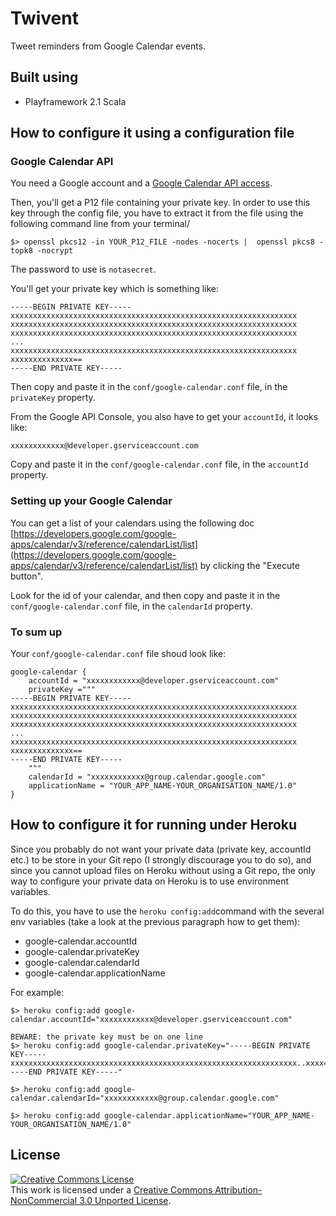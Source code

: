 # Twivent

Tweet reminders from Google Calendar events.

## Built using

* Playframework 2.1 Scala

## How to configure it using a configuration file

### Google Calendar API

You need a Google account and a [Google Calendar API access](https://code.google.com/apis/console).

Then, you'll get a P12 file containing your private key. In order to use this key through the config file, you have to extract it from the file using the following command line from your terminal/

```
$> openssl pkcs12 -in YOUR_P12_FILE -nodes -nocerts |  openssl pkcs8 -topk8 -nocrypt
```

The password to use is `notasecret`.

You'll get your private key which is something like:

```
-----BEGIN PRIVATE KEY-----
xxxxxxxxxxxxxxxxxxxxxxxxxxxxxxxxxxxxxxxxxxxxxxxxxxxxxxxxxxxxxxxx
xxxxxxxxxxxxxxxxxxxxxxxxxxxxxxxxxxxxxxxxxxxxxxxxxxxxxxxxxxxxxxxx
xxxxxxxxxxxxxxxxxxxxxxxxxxxxxxxxxxxxxxxxxxxxxxxxxxxxxxxxxxxxxxxx
...
xxxxxxxxxxxxxxxxxxxxxxxxxxxxxxxxxxxxxxxxxxxxxxxxxxxxxxxxxxxxxxxx
xxxxxxxxxxxxxx==
-----END PRIVATE KEY-----
```

Then copy and paste it in the `conf/google-calendar.conf` file, in the `privateKey` property.

From the Google API Console, you also have to get your `accountId`, it looks like:

```
xxxxxxxxxxxx@developer.gserviceaccount.com
```

Copy and paste it in the `conf/google-calendar.conf` file, in the `accountId` property.

### Setting up your Google Calendar

You can get a list of your calendars using the following doc [https://developers.google.com/google-apps/calendar/v3/reference/calendarList/list](https://developers.google.com/google-apps/calendar/v3/reference/calendarList/list) by clicking the "Execute button".

Look for the id of your calendar, and then copy and paste it in the `conf/google-calendar.conf` file, in the `calendarId` property.

### To sum up

Your `conf/google-calendar.conf` file shoud look like:

```
google-calendar {
	accountId = "xxxxxxxxxxxx@developer.gserviceaccount.com"
	privateKey ="""
-----BEGIN PRIVATE KEY-----
xxxxxxxxxxxxxxxxxxxxxxxxxxxxxxxxxxxxxxxxxxxxxxxxxxxxxxxxxxxxxxxx
xxxxxxxxxxxxxxxxxxxxxxxxxxxxxxxxxxxxxxxxxxxxxxxxxxxxxxxxxxxxxxxx
xxxxxxxxxxxxxxxxxxxxxxxxxxxxxxxxxxxxxxxxxxxxxxxxxxxxxxxxxxxxxxxx
...
xxxxxxxxxxxxxxxxxxxxxxxxxxxxxxxxxxxxxxxxxxxxxxxxxxxxxxxxxxxxxxxx
xxxxxxxxxxxxxx==
-----END PRIVATE KEY-----
	"""
	calendarId = "xxxxxxxxxxxx@group.calendar.google.com"
	applicationName = "YOUR_APP_NAME-YOUR_ORGANISATION_NAME/1.0"
}
```


## How to configure it for running under Heroku

Since you probably do not want your private data (private key, accountId etc.) to be store in your Git repo (I strongly discourage you to do so), and since you cannot upload files on Heroku without using a Git repo, the only way to configure your private data on Heroku is to use environment variables.

To do this, you have to use the `heroku config:add`command with the several env variables (take a look at the previous paragraph how to get them):

* google-calendar.accountId
* google-calendar.privateKey
* google-calendar.calendarId
* google-calendar.applicationName

For example:

```
$> heroku config:add google-calendar.accountId="xxxxxxxxxxxx@developer.gserviceaccount.com"

BEWARE: the private key must be on one line
$> heroku config:add google-calendar.privateKey="-----BEGIN PRIVATE KEY-----xxxxxxxxxxxxxxxxxxxxxxxxxxxxxxxxxxxxxxxxxxxxxxxxxxxxxxxxxxxxxxxx..xxxx==-----END PRIVATE KEY-----"

$> heroku config:add google-calendar.calendarId="xxxxxxxxxxxx@group.calendar.google.com"

$> heroku config:add google-calendar.applicationName="YOUR_APP_NAME-YOUR_ORGANISATION_NAME/1.0"
```


## License

<a rel="license" href="http://creativecommons.org/licenses/by-nc/3.0/deed.en_US"><img alt="Creative Commons License" style="border-width:0" src="http://i.creativecommons.org/l/by-nc/3.0/88x31.png" /></a><br />This work is licensed under a <a rel="license" href="http://creativecommons.org/licenses/by-nc/3.0/deed.en_US">Creative Commons Attribution-NonCommercial 3.0 Unported License</a>.